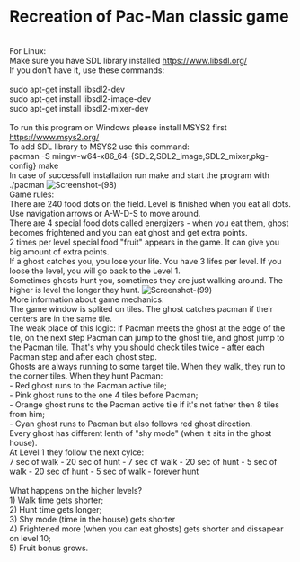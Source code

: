 # Recreation of Pac-Man classic game
<br>For Linux:<br/>
Make sure you have SDL library installed https://www.libsdl.org/
<br>If you don't have it, use these commands:<br/>
<br>sudo apt-get install libsdl2-dev
<br>sudo apt-get install libsdl2-image-dev
<br>sudo apt-get install libsdl2-mixer-dev<br/>
<br> To run this program on Windows please install MSYS2 first https://www.msys2.org/
<br> To add SDL library to MSYS2 use this command:
<br>pacman -S mingw-w64-x86_64-{SDL2,SDL2_image,SDL2_mixer,pkg-config} make
<br>
In case of successfull installation run make and start the program with ./pacman
![Screenshot-(98)](https://user-images.githubusercontent.com/50684862/64925988-da904b80-d800-11e9-954d-616fedf801ab.jpg)
<br>Game rules:
<br>There are 240 food dots on the field. Level is finished when you eat all dots.
<br> Use navigation arrows or A-W-D-S to move around.
<br>There are 4 special food dots called energizers - when you eat them, ghost becomes frightened and you can eat ghost and get extra points.
<br>2 times per level special food "fruit" appears in the game. It can give you big amount of extra points.
<br>If a ghost catches you, you lose your life. You have 3 lifes per level. If you loose the level, you will go back to the Level 1.
<br>Sometimes ghosts hunt you, sometimes they are just walking around. The higher is level the longer they hunt.
![Screenshot-(99)](https://user-images.githubusercontent.com/50684862/64925996-f1cf3900-d800-11e9-84ba-78946ca5b160.jpg)
<br>More information about game mechanics:
<br>The game window is splited on tiles. The ghost catches pacman if their centers are in the same tile.
<br>The weak place of this logic: if Pacman meets the ghost at the edge of the tile, on the next step Pacman can jump to the ghost tile, and ghost jump to the Pacman tile. That's why you should check tiles twice - after each Pacman step and after each ghost step.
<br>Ghosts are always running to some target tile. When they walk, they run to the corner tiles. When they hunt Pacman:
<br>- Red ghost runs to the Pacman active tile;
<br>- Pink ghost runs to the one 4 tiles before Pacman;
<br>- Orange ghost runs to the Pacman active tile if it's not father then 8 tiles from him;
<br>- Cyan ghost runs to Pacman but also follows red ghost direction.
<br>Every ghost has different lenth of "shy mode" (when it sits in the ghost house).
<br>At Level 1 they follow the next cylce:
<br>7 sec of walk - 20 sec of hunt - 7 sec of walk - 20 sec of hunt - 5 sec of walk - 20 sec of hunt - 5 sec of walk - forever hunt
<br>
<br> What happens on the higher levels?
<br>1) Walk time gets shorter;
<br>2) Hunt time gets longer;
<br>3) Shy mode (time in the house) gets shorter
<br>4) Frightened more (when you can eat ghosts) gets shorter and dissapear on level 10;
<br>5) Fruit bonus grows.
